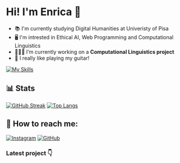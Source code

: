 ### <h1>Hi! I'm Enrica 👋</h1>

<!--
**enricadirado/enricadirado** is a ✨ _special_ ✨ repository because its `README.md` (this file) appears on your GitHub profile.

Here are some ideas to get you started:

- 🔭 I’m currently working on ...
- 🌱 I’m currently learning ...
- 👯 I’m looking to collaborate on ...
- 🤔 I’m looking for help with ...
- 💬 Ask me about ...
- 📫 How to reach me: ...
- 😄 Pronouns: ...
- ⚡ Fun fact: ...
-->


- 📚 I'm currently studying Digital Humanities at Univeristy of Pisa
- 🖥️ I'm intrested in Ethical AI, Web Programming and Computational Linguistics
- 👩🏼‍💻 I’m currently working on a <b>Computational Linguistics project</b>
- 🎸 I really like playing my guitar!


[![My Skills](https://skillicons.dev/icons?i=bootstrap,css,html,js,jquery,mysql,php,py&theme=light)](https://skillicons.dev)


### <h2>📊 Stats</h2>

<!--[![Anurag's GitHub stats](https://github-readme-stats.vercel.app/api?username=enricadirado)](https://github.com/enricadirado/github-readme-stats)-->

[![GitHub Streak](https://streak-stats.demolab.com?user=enricadirado&theme=tokyonight&hide_border=true&mode=weekly)](https://git.io/streak-stats)
[![Top Langs](https://github-readme-stats.vercel.app/api/top-langs/?username=enricadirado&layout=compact)](https://github.com/enricadirado/github-readme-stats)

### <h2>🌌 How to reach me:</h2>
[![Instagram](https://img.shields.io/badge/Instagram-E4405F?style=for-the-badge&logo=instagram&logoColor=white)](https://www.instagram.com/ebb.and.flow__/)
[![GitHub](https://img.shields.io/badge/GitHub-100000?style=for-the-badge&logo=github&logoColor=white)](https://github.com/enricadirado)


<h3>Latest project 👇</h3>  
<!--Have a look at what I'm working on!-->
